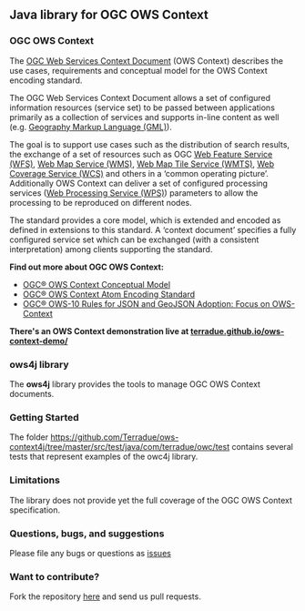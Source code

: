 ## Java library for OGC OWS Context

### OGC OWS Context

The [OGC Web Services Context Document](http://www.opengeospatial.org/standards/owc) (OWS Context) describes the use cases, requirements and conceptual model for the OWS Context encoding standard. 

The OGC Web Services Context Document allows a set of configured information resources (service set) to be passed between applications primarily as a collection of services and supports in-line content as well (e.g. [Geography Markup Language (GML)](http://www.opengeospatial.org/standards/gml)). 

The goal is to support use cases such as the distribution of search results, the exchange of a set of resources such as OGC [Web Feature Service (WFS)](http://www.opengeospatial.org/standards/wfs), [Web Map Service (WMS)](http://www.opengeospatial.org/standards/wms), [Web Map Tile Service (WMTS)](http://www.opengeospatial.org/standards/wmts), [Web Coverage Service (WCS)](http://www.opengeospatial.org/standards/wcs) and others in a ‘common operating picture’. Additionally OWS Context can deliver a set of configured processing services ([Web Processing Service (WPS)](http://www.opengeospatial.org/standards/wps)) parameters to allow the processing to be reproduced on different nodes. 

The standard provides a core model, which is extended and encoded as defined in extensions to this standard. A ‘context document’ specifies a fully configured service set which can be exchanged (with a consistent interpretation) among clients supporting the standard. 

**Find out more about OGC OWS Context:**

* [OGC® OWS Context Conceptual Model](https://portal.opengeospatial.org/files/?artifact_id=55182)
* [OGC® OWS Context Atom Encoding Standard](https://portal.opengeospatial.org/files/?artifact_id=55183)
* [OGC® OWS-10 Rules for JSON and GeoJSON Adoption: Focus on OWS-Context](https://portal.opengeospatial.org/files/?artifact_id=57477)

**There's an OWS Context demonstration live at [terradue.github.io/ows-context-demo/](http://terradue.github.io/ows-context-demo)**

### ows4j library

The **ows4j** library provides the tools to manage OGC OWS Context documents.

### Getting Started

The folder https://github.com/Terradue/ows-context4j/tree/master/src/test/java/com/terradue/owc/test contains several tests that represent examples of the owc4j library.

### Limitations

The library does not provide yet the full coverage of the OGC OWS Context specification. 

### Questions, bugs, and suggestions

Please file any bugs or questions as [issues](https://github.com/Terradue/ows-context4j/issues/new) 

### Want to contribute?

Fork the repository [here](https://github.com/Terradue/ows-context4j/fork) and send us pull requests.
